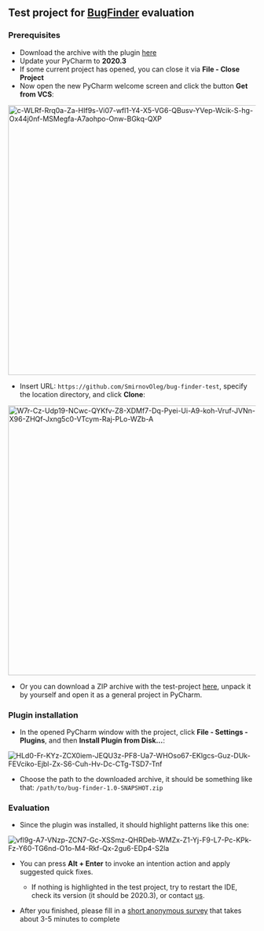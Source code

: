 ## Test project for [BugFinder](https://github.com/JetBrains-Research/bug-finder) evaluation

### Prerequisites

 - Download the archive with the plugin [here](https://drive.google.com/file/d/1-un9CRMFXEEXJEvdXZk-Sui0V_EsjuCf/view?usp=sharing)
 - Update your PyCharm to **2020.3**
 - If some current project has opened, you can close it via **File - Close Project**
 - Now open the new PyCharm welcome screen and click the button **Get from VCS**:

<img width="550px" src="https://i.ibb.co/B6rbjp0/c-WLRf-Rrq0a-Za-HIf9s-Vi07-wfl1-Y4-X5-VG6-QBusv-YVep-Wcik-S-hg-Ox44j0nf-MSMegfa-A7aohpo-Onw-BGkq-QXP.png" alt="c-WLRf-Rrq0a-Za-HIf9s-Vi07-wfl1-Y4-X5-VG6-QBusv-YVep-Wcik-S-hg-Ox44j0nf-MSMegfa-A7aohpo-Onw-BGkq-QXP" border="0">

 - Insert URL: `https://github.com/SmirnovOleg/bug-finder-test`, specify the location directory, and click **Clone**:

<img width="550px" src="https://i.ibb.co/yY4CKK9/W7r-Cz-Udp19-NCwc-QYKfv-Z8-XDMf7-Dq-Pyei-Ui-A9-koh-Vruf-JVNn-FC-X96-ZHQf-Jxng5c0-VTcym-Raj-PLo-WZb-A.png" alt="W7r-Cz-Udp19-NCwc-QYKfv-Z8-XDMf7-Dq-Pyei-Ui-A9-koh-Vruf-JVNn-FC-X96-ZHQf-Jxng5c0-VTcym-Raj-PLo-WZb-A" border="0">

   - Or you can download a ZIP archive with the test-project [here](https://drive.google.com/file/d/1Nogxc2WHLMTbxWiT7tZnq3Kd5cGHBQKx/view?usp=sharing), unpack it by yourself and open it as a general project in PyCharm.


### Plugin installation

 - In the opened PyCharm window with the project, click **File - Settings - Plugins**, 
   and then **Install Plugin from Disk…**:
   
<img src="https://i.ibb.co/tq0Dywx/HLd0-Fr-KYz-ZCX0iem-JEQU3z-PF8-Ua7-WHOso67-EKlgcs-Guz-DUk-FEVciko-Ejbl-Zx-S6-Cuh-Hv-Dc-CTg-TSD7-Tnf.png" alt="HLd0-Fr-KYz-ZCX0iem-JEQU3z-PF8-Ua7-WHOso67-EKlgcs-Guz-DUk-FEVciko-Ejbl-Zx-S6-Cuh-Hv-Dc-CTg-TSD7-Tnf" border="0">
   
 - Choose the path to the downloaded archive, it should be something like that: 
   `/path/to/bug-finder-1.0-SNAPSHOT.zip`

### Evaluation

 - Since the plugin was installed, it should highlight patterns like this one:

<img src="https://i.ibb.co/L5GT2nW/vfl9g-A7-VNzp-ZCN7-Gc-XSSmz-QHRDeb-WMZx-Z1-Yj-F9-L7-Pc-KPk-Fz-Y60-TG6nd-O1o-M4-Rkf-Qx-2gu6-EDp4-S2la.png" alt="vfl9g-A7-VNzp-ZCN7-Gc-XSSmz-QHRDeb-WMZx-Z1-Yj-F9-L7-Pc-KPk-Fz-Y60-TG6nd-O1o-M4-Rkf-Qx-2gu6-EDp4-S2la" border="0">
   
 - You can press **Alt + Enter** to invoke an intention action and apply suggested quick fixes.
   
   - If nothing is highlighted in the test project, try to restart the IDE, 
     check its version (it should be 2020.3), or contact [us](https://jetbrains.slack.com/team/U01DED2LB5M).
     
 - After you finished, please fill in a [short anonymous survey](https://docs.google.com/forms/d/e/1FAIpQLSdX07czHER3OPnIYOJIHh9Oel7HSSVjUvMgJIIEN6HZFkINdA/viewform?usp=sf_link)
   that takes about 3-5 minutes to complete